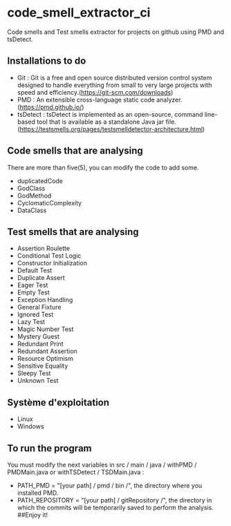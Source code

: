 # code_smell_extractor_ci
Code smells and Test smells extractor for projects on github using PMD and tsDetect.

## Installations to do
- Git : Git is a free and open source distributed version control system designed to handle everything from small to very large projects with speed and efficiency.(https://git-scm.com/downloads)
- PMD : An extensible cross-language static code analyzer.(https://pmd.github.io/)
- tsDetect : tsDetect is implemented as an open-source, command line-based tool that is available as a standalone Java jar file.(https://testsmells.org/pages/testsmelldetector-architecture.html)
## Code smells that are analysing
There are more than five(5), you can modify the code to add some. 
- duplicatedCode
- GodClass
- GodMethod 
- CyclomaticComplexity 
- DataClass

## Test smells that are analysing 
- Assertion Roulette
- Conditional Test Logic
- Constructor Initialization
- Default Test
- Duplicate Assert
- Eager Test
- Empty Test
- Exception Handling
- General Fixture
- Ignored Test
- Lazy Test
- Magic Number Test
- Mystery Guest
- Redundant Print
- Redundant Assertion
- Resource Optimism
- Sensitive Equality
- Sleepy Test
- Unknown Test
## Système d'exploitation 
 - Linux 
 - Windows 
## To run the program
You must modify the next variables in src / main / java /   withPMD / PMDMain.java or withTSDetect / TSDMain.java :
- PATH_PMD = "[your path] / pmd / bin /", the directory where you installed PMD.
- PATH_REPOSITORY = "[your path] / gitRepository /", the directory in which the commits will be temporarily saved to perform the analysis.
##Enjoy it!
